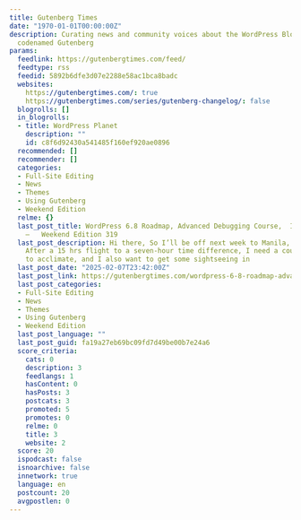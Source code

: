 ```yaml
---
title: Gutenberg Times
date: "1970-01-01T00:00:00Z"
description: Curating news and community voices about the WordPress Block Editor,
  codenamed Gutenberg
params:
  feedlink: https://gutenbergtimes.com/feed/
  feedtype: rss
  feedid: 5892b6dfe3d07e2288e58ac1bca8badc
  websites:
    https://gutenbergtimes.com/: true
    https://gutenbergtimes.com/series/gutenberg-changelog/: false
  blogrolls: []
  in_blogrolls:
  - title: WordPress Planet
    description: ""
    id: c8f6d92430a541485f160ef920ae0896
  recommended: []
  recommender: []
  categories:
  - Full-Site Editing
  - News
  - Themes
  - Using Gutenberg
  - Weekend Edition
  relme: {}
  last_post_title: WordPress 6.8 Roadmap, Advanced Debugging Course,  Invoker Commands
    —   Weekend Edition 319
  last_post_description: Hi there, So I’ll be off next week to Manila, Philippines.
    After a 15 hrs flight to a seven-hour time difference, I need a couple of days
    to acclimate, and I also want to get some sightseeing in
  last_post_date: "2025-02-07T23:42:00Z"
  last_post_link: https://gutenbergtimes.com/wordpress-6-8-roadmap-advanced-debugging-course-invoker-commands-weekend-edition-319/
  last_post_categories:
  - Full-Site Editing
  - News
  - Themes
  - Using Gutenberg
  - Weekend Edition
  last_post_language: ""
  last_post_guid: fa19a27eb69bc09fd7d49be00b7e24a6
  score_criteria:
    cats: 0
    description: 3
    feedlangs: 1
    hasContent: 0
    hasPosts: 3
    postcats: 3
    promoted: 5
    promotes: 0
    relme: 0
    title: 3
    website: 2
  score: 20
  ispodcast: false
  isnoarchive: false
  innetwork: true
  language: en
  postcount: 20
  avgpostlen: 0
---
```

